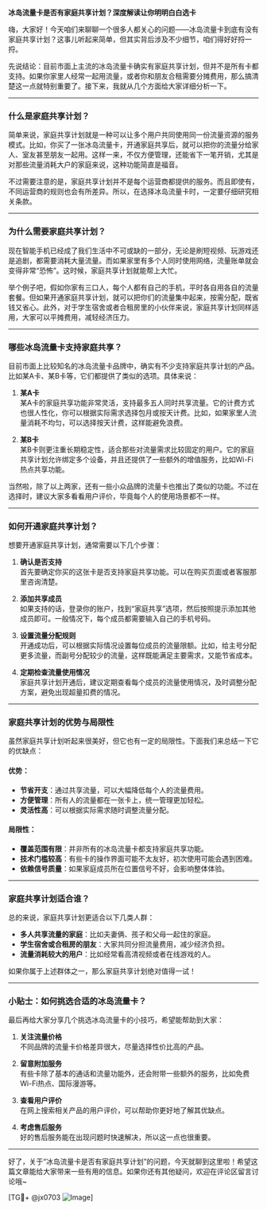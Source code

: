 **冰岛流量卡是否有家庭共享计划？深度解读让你明明白白选卡**

嗨，大家好！今天咱们来聊聊一个很多人都关心的问题——冰岛流量卡到底有没有家庭共享计划？这事儿听起来简单，但其实背后涉及不少细节，咱们得好好捋一捋。

先说结论：目前市面上主流的冰岛流量卡确实有家庭共享计划，但并不是所有卡都支持。如果你家里人经常一起用流量，或者你和朋友合租需要分摊费用，那么搞清楚这一点就特别重要了。接下来，我就从几个方面给大家详细分析一下。

---

### **什么是家庭共享计划？**
简单来说，家庭共享计划就是一种可以让多个用户共同使用同一份流量资源的服务模式。比如，你买了一张冰岛流量卡，开通家庭共享后，就可以把你的流量分给家人、室友甚至朋友一起用。这样一来，不仅方便管理，还能省下一笔开销，尤其是对那些流量消耗大户的家庭来说，这种功能简直是福音。

不过需要注意的是，家庭共享计划并不是每个运营商都提供的服务。而且即使有，不同运营商的规则也会有所差异。所以，在选择冰岛流量卡时，一定要仔细研究相关条款。

---

### **为什么需要家庭共享计划？**
现在智能手机已经成了我们生活中不可或缺的一部分，无论是刷短视频、玩游戏还是追剧，都需要消耗大量流量。而如果家里有多个人同时使用网络，流量账单就会变得非常“恐怖”。这时候，家庭共享计划就能帮上大忙。

举个例子吧，假如你家有三口人，每个人都有自己的手机，平时各自用各自的流量套餐。但如果开通家庭共享计划，就可以把你们的流量集中起来，按需分配，既省钱又省心。此外，对于学生宿舍或者合租房里的小伙伴来说，家庭共享计划同样适用，大家可以平摊费用，减轻经济压力。

---

### **哪些冰岛流量卡支持家庭共享？**
目前市面上比较知名的冰岛流量卡品牌中，确实有不少支持家庭共享计划的产品。比如某A卡、某B卡等，它们都提供了类似的选项。具体来说：

1. **某A卡**  
   某A卡的家庭共享功能非常灵活，支持最多五人同时共享流量。它的计费方式也很人性化，你可以根据实际需求选择包月或按天计费。比如，如果家里人流量消耗不均匀，可以选择按天计费，这样能避免浪费。

2. **某B卡**  
   某B卡则更注重长期稳定性，适合那些对流量需求比较固定的用户。它的家庭共享计划允许绑定多个设备，并且还提供了一些额外的增值服务，比如Wi-Fi热点共享功能。

当然啦，除了以上两家，还有一些小众品牌的流量卡也推出了类似的功能。不过在选择时，建议大家多看看用户评价，毕竟每个人的使用场景都不一样。

---

### **如何开通家庭共享计划？**
想要开通家庭共享计划，通常需要以下几个步骤：

1. **确认是否支持**  
   首先要确定你买的这张卡是否支持家庭共享功能。可以在购买页面或者客服那里咨询清楚。

2. **添加共享成员**  
   如果支持的话，登录你的账户，找到“家庭共享”选项，然后按照提示添加其他成员即可。一般情况下，每个成员都需要输入自己的手机号码。

3. **设置流量分配规则**  
   开通成功后，可以根据实际情况设置每位成员的流量限额。比如，给主号分配更多流量，而副号分配较少的流量，这样既能满足主要需求，又能节省成本。

4. **定期检查流量使用情况**  
   家庭共享计划开通后，建议定期查看每个成员的流量使用情况，及时调整分配方案，避免出现超量扣费的情况。

---

### **家庭共享计划的优势与局限性**
虽然家庭共享计划听起来很美好，但它也有一定的局限性。下面我们来总结一下它的优缺点：

#### **优势：**
- **节省开支**：通过共享流量，可以大幅降低每个人的流量费用。
- **方便管理**：所有人的流量都在一张卡上，统一管理更加轻松。
- **灵活性高**：可以根据实际需求随时调整流量分配。

#### **局限性：**
- **覆盖范围有限**：并非所有的冰岛流量卡都支持家庭共享功能。
- **技术门槛较高**：有些卡的操作界面可能不太友好，初次使用可能会遇到困难。
- **依赖信号质量**：如果家庭成员所在位置信号不好，会影响整体体验。

---

### **家庭共享计划适合谁？**
总的来说，家庭共享计划更适合以下几类人群：

- **多人共享流量的家庭**：比如夫妻俩、孩子和父母一起住的家庭。
- **学生宿舍或合租房的朋友**：大家共同分担流量费用，减少经济负担。
- **流量消耗较大的用户**：比如经常看高清视频或者在线游戏的人。

如果你属于上述群体之一，那么家庭共享计划绝对值得一试！

---

### **小贴士：如何挑选合适的冰岛流量卡？**
最后再给大家分享几个挑选冰岛流量卡的小技巧，希望能帮助到大家：

1. **关注流量价格**  
   不同品牌的流量卡价格差异很大，尽量选择性价比高的产品。

2. **留意附加服务**  
   有些卡除了基本的通话和流量功能外，还会附带一些额外的服务，比如免费Wi-Fi热点、国际漫游等。

3. **查看用户评价**  
   在网上搜索相关产品的用户评价，可以帮助你更好地了解其优缺点。

4. **考虑售后服务**  
   好的售后服务能在出现问题时快速解决，所以这一点也很重要。

---

好了，关于“冰岛流量卡是否有家庭共享计划”的问题，今天就聊到这里啦！希望这篇文章能给大家带来一些有用的信息。如果你还有其他疑问，欢迎在评论区留言讨论哦~

[TG💪+ @jx0703 ![Image](https://github.com/user-attachments/assets/dbca1d08-cadb-493c-b0ec-ad6f7a83f270)]